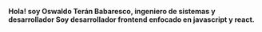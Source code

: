 <strong>Hola! soy Oswaldo Terán Babaresco, ingeniero de sistemas y desarrollador<strong/>
Soy desarrollador frontend enfocado en javascript y react.
